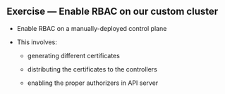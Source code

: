 ## Exercise — Enable RBAC on our custom cluster

- Enable RBAC on a manually-deployed control plane

- This involves:

  - generating different certificates

  - distributing the certificates to the controllers

  - enabling the proper authorizers in API server
